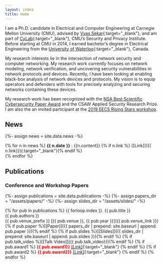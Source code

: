 ```yaml
---
layout: index
title: Home
---
```

I am a Ph.D. candidate in Electrical and Computer Engineering at Carnegie Mellon University (CMU), advised by [Vyas Sekar](http://users.ece.cmu.edu/~vsekar/){:target="\_blank"}, 
and am part of [CyLab](https://www.cylab.cmu.edu/){:target="\_blank"}, CMU’s Security and Privacy Institute. Before starting at CMU in 2014, I earned bachelor’s degree in Electrical Engineering from the [University of Waterloo](https://uwaterloo.ca/){:target="\_blank"}, Canada.

My research interests lie in the intersection of network security and computer networking. My research work currently focuses on network modeling, network verification, and uncovering security vulnerabilities in network protocols and devices. Recently, I have been looking at enabling black-box analysis of network devices and protocols. My vision is to equip operators and defenders with tools for precisely analyzing and securing networks containing these devices. 



My research work has been recognized with the [NSA Best Scientific Cybersecurity Paper Award](https://www.ece.cmu.edu/news-and-events/story/2016/10/cylab-wins-nsas-best-scientific-cybersecurity-paper-competition.html) and the CSAW Applied Security Research Prize. I am also the  an invited participant at the [2019 EECS Rising Stars workshop](https://publish.illinois.edu/rising-stars/soo-jin-moon/). 




<!-- 
I am a Ph.D. candidate in the ECE department at Carnegie Mellon University, where I am part of [Cylab](https://www.cylab.cmu.edu/). My research interest spans across network and systems security. I am fortunate to be advised by [Vyas Sekar](http://users.ece.cmu.edu/~vsekar/).

Prior to joining CMU, I received a BASc in Electrical Engineering from [University of Waterloo](https://uwaterloo.ca/), ON, Canada. I also have worked in a number of different engineering and programming positions at a variety of organizations. -->


## News 
{%- assign news = site.data.news -%}

{% for n in news %}
**{{ n.date }}** : {{n.content}} {% if n.link %} [[Link]]({{ n.link}}){:target="\_blank"}{% endif %}   
{% endfor %}


## Publications
<!-- ### Under Submission
{%- assign under_sub = site.data.under_submission -%}

{% for pub in under_sub %}
{{ forloop.index }}.  {{ pub.title }}  
{{ pub.authors }}  
{% endfor %}  -->


### Conference and Workshop Papers
{%- assign publications = site.data.publications -%}
{%- assign papers_dir = "/assets/papers/" -%}
{%- assign slides_dir = "/assets/slides/" -%}


{% for pub in publications %}
{{ forloop.index }}.  {{ pub.title }}  
{{ pub.authors }}  
{{ pub.venue_prefix }} [{{ pub.venue }}, {{ pub.year }}]({{ pub.venue_link }})  
{% if pub.paper %}[[Paper]]({{ papers_dir | prepend: site.baseurl | append: pub.paper }}){% endif %}
{% if pub.slides %}[[Slides]]({{ slides_dir | prepend: site.baseurl | append: pub.slides }}){% endif %}
{% if pub.talk_video %}[[Talk Video]]({{ pub.talk_video}}){% endif %}
{% if pub.award1 %} **<span style="color:red">{{ pub.award1}}</span>** [[Link]]({{pub.award1link}}){:target="\_blank"} {% endif %} 
{% if pub.award2 %} **<span style="color:red">{{ pub.award2}}</span>** [[Link]]({{pub.award2link}}){:target="\_blank"} {% endif %} 
{% endfor %} 


<!-- #### Workshop Papers -->
<!-- 
## Professional
{%- assign positions = site.data.professional -%}

{%- for position in positions %}
* {{ position.title }}, [{{ position.employer }}]({{ position.link }}). {{ position.start }}–{{ position.end }}
{%- endfor %} -->


<!-- 
## Teaching
{%- assign schools = site.data.teaching | map: "school" | uniq -%}

{% for school in schools %}
#### {{ school }}
{%- assign positions = site.data.teaching | where: "school", school -%}

{%- for position in positions %}
* {{ position.title }} for [{{ position.course }}]({{ position.link }}). {{ position.semesters }}
{%- endfor %}
{% endfor %} -->

